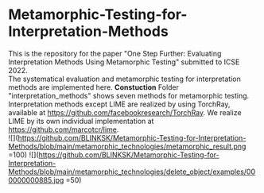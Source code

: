 # Metamorphic-Testing-for-Interpretation-Methods
This is the repository for the paper "One Step Further: Evaluating Interpretation Methods Using Metamorphic Testing" submitted to ICSE 2022.  
The systematical evaluation and metamorphic testing for interpretation methods are implemented here.
**Constuction**
Folder "interpretation_methods" shows seven methods for metamorphic testing. Interpretation methods except LIME are realized by using TorchRay, available at https://github.com/facebookresearch/TorchRay. We realize LIME by its own individual implementation at https://github.com/marcotcr/lime.  
![](https://github.com/BLINKSK/Metamorphic-Testing-for-Interpretation-Methods/blob/main/metamorphic_technologies/metamorphic_result.png =100)
![](https://github.com/BLINKSK/Metamorphic-Testing-for-Interpretation-Methods/blob/main/metamorphic_technologies/delete_object/examples/000000000885.jpg =50)
